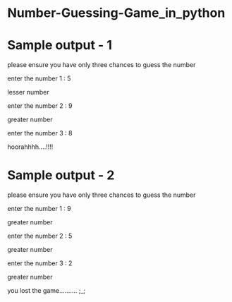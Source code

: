 # Number-Guessing-Game_in_python
<h1>Sample output - 1</h1>
<p>please ensure you have only three chances to guess the number</p>


enter the number  1 : 5

lesser number

enter the number  2 : 9

greater number

enter the number  3 : 8

hoorahhhh....!!!!

<h1>Sample output - 2</h1>
<p>please ensure you have only three chances to guess the number</p>

enter the number  1 : 9

greater number

enter the number  2 : 5

greater number

enter the number  3 : 2

greater number

you lost the game.......... ;_;
